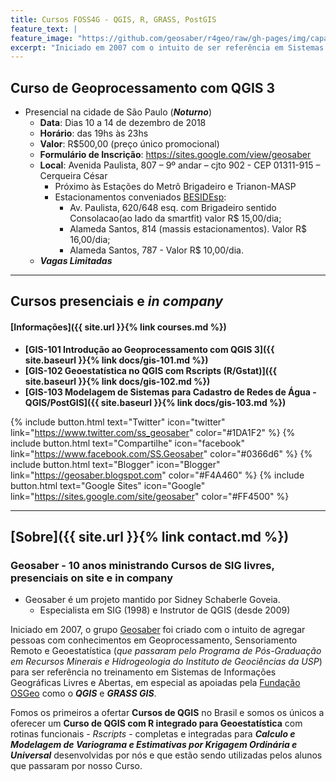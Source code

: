 ```yaml
---
title: Cursos FOSS4G - QGIS, R, GRASS, PostGIS
feature_text: |
feature_image: "https://github.com/geosaber/r4geo/raw/gh-pages/img/capa_geosaber.jpg"
excerpt: "Iniciado em 2007 com o intuito de ser referência em Sistemas de Informações Geográficas Livres e Abertas, em especial nas suportadas pela [Fundação OSGeo](http://www.osgeo.org) como o ***QGIS*** e ***GRASS GIS***."
---
```

## Curso de Geoprocessamento com QGIS 3
- Presencial na cidade de São Paulo (***Noturno***)
  - **Data**: Dias 10 a 14 de dezembro de 2018
  - **Horário**: das 19hs às 23hs
  - **Valor**: R$500,00 (preço único promocional)
  - **Formulário de Inscrição**: <https://sites.google.com/view/geosaber>
  - **Local**: Avenida Paulista, 807 – 9º andar – cjto 902 - CEP 01311-915 – Cerqueira César
    - Próximo às Estações do Metrô Brigadeiro e Trianon-MASP
    - Estacionamentos conveniados [BESIDEsp](http://besidesp.com.br):
      - Av. Paulista, 620/648 esq. com Brigadeiro sentido Consolacao(ao lado da smartfit) valor R$ 15,00/dia;
      - Alameda Santos, 814 (massis estacionamentos). Valor R$ 16,00/dia;
      - Alameda Santos, 787 - Valor R$ 10,00/dia.
  - ***Vagas Limitadas***

---
## Cursos presenciais e *in company*
#### [Informações]({{ site.url }}{% link courses.md %})
- **[GIS-101 Introdução ao Geoprocessamento com QGIS 3]({{ site.baseurl }}{% link docs/gis-101.md %})**
- **[GIS-102 Geoestatística no QGIS com Rscripts (R/Gstat)]({{ site.baseurl }}{% link docs/gis-102.md %})**
- **[GIS-103 Modelagem de Sistemas para Cadastro de Redes de Água - QGIS/PostGIS]({{ site.baseurl }}{% link docs/gis-103.md %})**

{% include button.html text="Twitter" icon="twitter" link="https://www.twitter.com/ss_geosaber" color="#1DA1F2" %} {% include button.html text="Compartilhe" icon="facebook" link="https://www.facebook.com/SS.Geosaber" color="#0366d6" %} {% include button.html text="Blogger" icon="Blogger" link="https://geosaber.blogspot.com" color="#F4A460" %} {% include button.html text="Google Sites" icon="Google" link="https://sites.google.com/site/geosaber" color="#FF4500" %}

---
## [Sobre]({{ site.url }}{% link contact.md %})
### Geosaber - 10 anos ministrando Cursos de SIG livres, presenciais on site e in company
- Geosaber é um projeto mantido por Sidney Schaberle Goveia.
  - Especialista em SIG (1998) e Instrutor de QGIS (desde 2009)

Iniciado em 2007, o grupo [Geosaber](http://www.geosaber.com.br) foi criado com o intuito de agregar pessoas com conhecimentos em Geoprocessamento, Sensoriamento Remoto e Geoestatística (*que passaram pelo Programa de Pós-Graduação em Recursos Minerais e Hidrogeologia do Instituto de Geociências da USP*) para ser referência no treinamento em Sistemas de Informações Geográficas Livres e Abertas, em especial as apoiadas pela [Fundação OSGeo](http://www.osgeo.org) como o ***QGIS*** e ***GRASS GIS***.

Fomos os primeiros a ofertar **Cursos de QGIS** no Brasil e somos os únicos a oferecer um **Curso de QGIS com R integrado para Geoestatística** com rotinas funcionais - *Rscripts* - completas e integradas para ***Calculo e Modelagem de Variograma e Estimativas por Krigagem Ordinária e Universal*** desenvolvidas por nós e que estão sendo utilizadas pelos alunos que passaram por nosso Curso.
